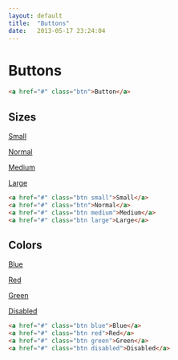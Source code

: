 ```yaml
---
layout: default
title:  "Buttons"
date:   2013-05-17 23:24:04
---
```


Buttons
=======

~~~html
<a href="#" class="btn">Button</a>
~~~

Sizes
------

<p><a href="#" class="btn small">Small</a></p>

<p><a href="#" class="btn">Normal</a></p>

<p><a href="#" class="btn medium">Medium</a></p>

<p><a href="#" class="btn large">Large</a></p>

~~~html
<a href="#" class="btn small">Small</a>
<a href="#" class="btn">Normal</a>
<a href="#" class="btn medium">Medium</a>
<a href="#" class="btn large">Large</a>
~~~

Colors
------

<p><a href="#" class="btn blue">Blue</a></p>
<p><a href="#" class="btn red">Red</a></p>
<p><a href="#" class="btn green">Green</a></p>
<p><a href="#" class="btn disabled">Disabled</a></p>

~~~html
<a href="#" class="btn blue">Blue</a>
<a href="#" class="btn red">Red</a>
<a href="#" class="btn green">Green</a>
<a href="#" class="btn disabled">Disabled</a>
~~~
